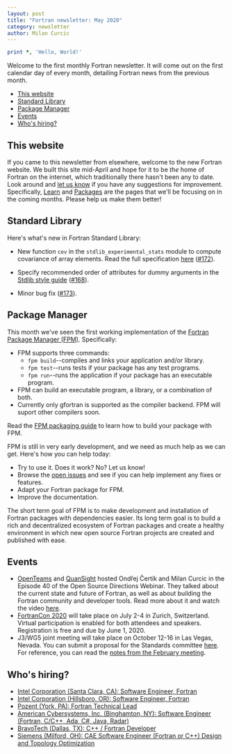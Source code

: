 ```yaml
---
layout: post
title: "Fortran newsletter: May 2020"
category: newsletter
author: Milan Curcic
---
```


```fortran
print *, 'Hello, World!' 
```

Welcome to the first monthly Fortran newsletter.
It will come out on the first calendar day of every month, 
detailing Fortran news from the previous month.

* [This website](#this-website)
* [Standard Library](#standard-library)
* [Package Manager](#package-manager)
* [Events](#events)
* [Who's hiring?](#whos-hiring)

## This website

If you came to this newsletter from elsewhere, welcome to the new Fortran website.
We built this site mid-April and hope for it to be _the_ home of Fortran on the internet,
which traditionally there hasn't been any to date.
Look around and [let us know](https://github.com/fortran-lang/fortran-lang.github.io/issues) 
if you have any suggestions for improvement.
Specifically, [Learn](/learn) and [Packages](/packages) are the pages that 
we'll be focusing on in the coming months. 
Please help us make them better!

## Standard Library

Here's what's new in Fortran Standard Library:

* New function `cov` in the `stdlib_experimental_stats` module to compute covariance of array elements.
Read the full specification [here](https://github.com/fortran-lang/stdlib/blob/master/src/stdlib_experimental_stats.md#cov---covariance-of-array-elements)
([#172](https://github.com/fortran-lang/stdlib/pull/172)).

* Specify recommended order of attributes for dummy arguments in the 
[Stdlib style guide](https://github.com/fortran-lang/stdlib/blob/master/STYLE_GUIDE.md) 
([#168](https://github.com/fortran-lang/stdlib/pull/168)).

* Minor bug fix ([#173](https://github.com/fortran-lang/stdlib/pull/173)).
 
## Package Manager

This month we've seen the first working implementation of the [Fortran Package Manager (FPM)](https://github.com/fortran-lang/fpm).
Specifically:

* FPM supports three commands:
  - `fpm build`--compiles and links your application and/or library.
  - `fpm test`--runs tests if your package has any test programs.
  - `fpm run`--runs the application if your package has an executable program.
* FPM can build an executable program, a library, or a combination of both.
* Currently only gfortran is supported as the compiler backend. FPM will suport other compilers soon.

Read the [FPM packaging guide](https://github.com/fortran-lang/fpm/blob/master/PACKAGING.md)
to learn how to build your package with FPM.

FPM is still in very early development, and we need as much help as we can get.
Here's how you can help today:

* Try to use it. Does it work? No? Let us know!
* Browse the [open issues](https://github.com/fortran-lang/fpm/issues) and see if you can help implement any fixes or features. 
* Adapt your Fortran package for FPM.
* Improve the documentation.

The short term goal of FPM is to make development and installation of Fortran packages with dependencies easier.
Its long term goal is to build a rich and decentralized ecosystem of Fortran packages and create a healthy 
environment in which new open source Fortran projects are created and published with ease.

## Events

* [OpenTeams](https://openteams.com) and [QuanSight](https://quansight.com) hosted Ondřej Čertík and Milan Curcic
in the Episode 40 of the Open Source Directions Webinar.
They talked about the current state and future of Fortran, as well as about building the Fortran community and developer tools.
Read more about it and watch the video [here](/newsletter/2020/04/18/Fortran-Webinar/).
* [FortranCon 2020](https://tcevents.chem.uzh.ch/event/12) will take place on July 2-4 in Zurich, Switzerland.
Virtual participation is enabled for both attendees and speakers.
Registration is free and due by June 1, 2020.
* J3/WG5 joint meeting will take place on October 12-16 in Las Vegas, Nevada.
You can submit a proposal for the Standards committee [here](https://github.com/j3-fortran/fortran_proposals).
For reference, you can read the [notes from the February meeting](/newsletter/2020/02/28/J3-february-meeting).

## Who's hiring?

* [Intel Corporation (Santa Clara, CA): Software Engineer, Fortran](https://g.co/kgs/aogdeh)
* [Intel Corporation (Hillsboro, OR): Software Engineer, Fortran](https://g.co/kgs/5X3d2Y)
* [Pozent (York, PA): Fortran Technical Lead](https://g.co/kgs/yuaohU)
* [American Cybersystems, Inc. (Binghamton, NY): Software Engineer (Fortran, C/C++, Ada, C#, Java, Radar)](https://g.co/kgs/VAWjWk)
* [BravoTech (Dallas, TX): C++ / Fortran Developer](https://g.co/kgs/eLsn63)
* [Siemens (Milford, OH): CAE Software Engineer (Fortran or C++) Design and Topology Optimization](https://g.co/kgs/eYftiA)
